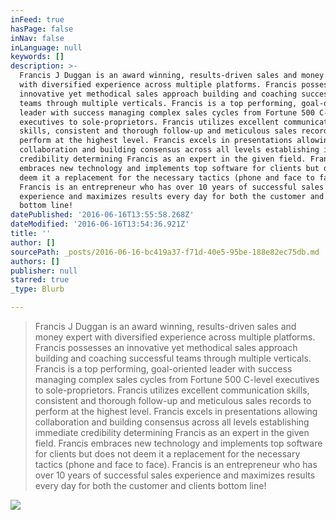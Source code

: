 ```yaml
---
inFeed: true
hasPage: false
inNav: false
inLanguage: null
keywords: []
description: >-
  Francis J Duggan is an award winning, results-driven sales and money expert
  with diversified experience across multiple platforms. Francis possesses an
  innovative yet methodical sales approach building and coaching successful
  teams through multiple verticals. Francis is a top performing, goal-oriented
  leader with success managing complex sales cycles from Fortune 500 C-level
  executives to sole-proprietors. Francis utilizes excellent communication
  skills, consistent and thorough follow-up and meticulous sales records to
  perform at the highest level. Francis excels in presentations allowing
  collaboration and building consensus across all levels establishing immediate
  credibility determining Francis as an expert in the given field. Francis
  embraces new technology and implements top software for clients but does not
  deem it a replacement for the necessary tactics (phone and face to face).
  Francis is an entrepreneur who has over 10 years of successful sales
  experience and maximizes results every day for both the customer and clients
  bottom line!
datePublished: '2016-06-16T13:55:58.268Z'
dateModified: '2016-06-16T13:54:36.921Z'
title: ''
author: []
sourcePath: _posts/2016-06-16-bc419a37-f71d-40e5-95be-188e82ec75db.md
authors: []
publisher: null
starred: true
_type: Blurb

---
```

> Francis J Duggan is an award winning, results-driven sales and money expert with diversified experience across multiple platforms. Francis possesses an innovative yet methodical sales approach building and coaching successful teams through multiple verticals. Francis is a top performing, goal-oriented leader with success managing complex sales cycles from Fortune 500 C-level executives to sole-proprietors. Francis utilizes excellent communication skills, consistent and thorough follow-up and meticulous sales records to perform at the highest level. Francis excels in presentations allowing collaboration and building consensus across all levels establishing immediate credibility determining Francis as an expert in the given field. Francis embraces new technology and implements top software for clients but does not deem it a replacement for the necessary tactics (phone and face to face). Francis is an entrepreneur who has over 10 years of successful sales experience and maximizes results every day for both the customer and clients bottom line!

![](https://the-grid-user-content.s3-us-west-2.amazonaws.com/3897eb04-79a2-4223-aa55-5147c86a2832.png)